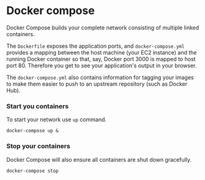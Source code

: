 # Docker compose

Docker Compose builds your complete network consisting of multiple linked containers.

The `Dockerfile` exposes the application ports, and `docker-compose.yml` provides a mapping
between the host machine (your EC2 instance) and the running Docker container so that, say, 
Docker port 3000 is mapped to host port 80. Therefore you get to see your application's output 
in your browser.

The `docker-compose.yml` also contains information for tagging your images to make them easier to
push to an upstream repository (such as Docker Hub).

### Start you containers

To start your network use `up` command.
```
docker-compose up &
```


### Stop your containers

Docker Compose will also ensure all containers are shut down gracefully.
```
docker-compose stop
```


